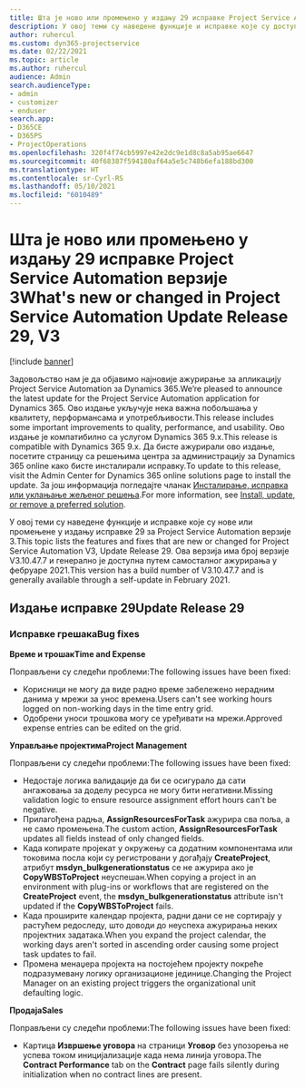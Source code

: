 ```yaml
---
title: Шта је ново или промењено у издању 29 исправке Project Service Automation верзије 3
description: У овој теми су наведене функције и исправке које су доступне у издању исправке 29 за Project Service Automation верзије 3.
author: ruhercul
ms.custom: dyn365-projectservice
ms.date: 02/22/2021
ms.topic: article
ms.author: ruhercul
audience: Admin
search.audienceType:
- admin
- customizer
- enduser
search.app:
- D365CE
- D365PS
- ProjectOperations
ms.openlocfilehash: 320f4f74cb5997e42e2dc9e1d8c8a5ab95ae6647
ms.sourcegitcommit: 40f68387f594180af64a5e5c748b6efa188bd300
ms.translationtype: HT
ms.contentlocale: sr-Cyrl-RS
ms.lasthandoff: 05/10/2021
ms.locfileid: "6010489"
---
```

# <a name="whats-new-or-changed-in-project-service-automation-update-release-29-v3"></a><span data-ttu-id="8bf73-103">Шта је ново или промењено у издању 29 исправке Project Service Automation верзије 3</span><span class="sxs-lookup"><span data-stu-id="8bf73-103">What's new or changed in Project Service Automation Update Release 29, V3</span></span>

[!include [banner](../includes/psa-now-project-operations.md)]

<span data-ttu-id="8bf73-104">Задовољство нам је да објавимо најновије ажурирање за апликацију Project Service Automation за Dynamics 365.</span><span class="sxs-lookup"><span data-stu-id="8bf73-104">We’re pleased to announce the latest update for the Project Service Automation application for Dynamics 365.</span></span> <span data-ttu-id="8bf73-105">Ово издање укључује нека важна побољшања у квалитету, перформансама и употребљивости.</span><span class="sxs-lookup"><span data-stu-id="8bf73-105">This release includes some important improvements to quality, performance, and usability.</span></span> <span data-ttu-id="8bf73-106">Ово издање је компатибилно са услугом Dynamics 365 9.x.</span><span class="sxs-lookup"><span data-stu-id="8bf73-106">This release is compatible with Dynamics 365 9.x.</span></span> <span data-ttu-id="8bf73-107">Да бисте ажурирали ово издање, посетите страницу са решењима центра за администрацију за Dynamics 365 online како бисте инсталирали исправку.</span><span class="sxs-lookup"><span data-stu-id="8bf73-107">To update to this release, visit the Admin Center for Dynamics 365 online solutions page to install the update.</span></span> <span data-ttu-id="8bf73-108">За још информација погледајте чланак [Инсталирање, исправка или уклањање жељеног решења](/power-platform/admin/install-remove-preferred-solution).</span><span class="sxs-lookup"><span data-stu-id="8bf73-108">For more information, see [Install, update, or remove a preferred solution](/power-platform/admin/install-remove-preferred-solution).</span></span>

<span data-ttu-id="8bf73-109">У овој теми су наведене функције и исправке које су нове или промењене у издању исправке 29 за Project Service Automation верзије 3.</span><span class="sxs-lookup"><span data-stu-id="8bf73-109">This topic lists the features and fixes that are new or changed for Project Service Automation V3, Update Release 29.</span></span> <span data-ttu-id="8bf73-110">Ова верзија има број верзије V3.10.47.7 и генерално је доступна путем самосталног ажурирања у фебруаре 2021.</span><span class="sxs-lookup"><span data-stu-id="8bf73-110">This version has a build number of V3.10.47.7 and is generally available through a self-update in February 2021.</span></span>

## <a name="update-release-29"></a><span data-ttu-id="8bf73-111">Издање исправке 29</span><span class="sxs-lookup"><span data-stu-id="8bf73-111">Update Release 29</span></span>

### <a name="bug-fixes"></a><span data-ttu-id="8bf73-112">Исправке грешака</span><span class="sxs-lookup"><span data-stu-id="8bf73-112">Bug fixes</span></span>

<span data-ttu-id="8bf73-113">**Време и трошак**</span><span class="sxs-lookup"><span data-stu-id="8bf73-113">**Time and Expense**</span></span>

<span data-ttu-id="8bf73-114">Поправљени су следећи проблеми:</span><span class="sxs-lookup"><span data-stu-id="8bf73-114">The following issues have been fixed:</span></span>

- <span data-ttu-id="8bf73-115">Корисници не могу да виде радно време забележено нерадним данима у мрежи за унос времена.</span><span class="sxs-lookup"><span data-stu-id="8bf73-115">Users can't see working hours logged on non-working days in the time entry grid.</span></span>
- <span data-ttu-id="8bf73-116">Одобрени уноси трошкова могу се уређивати на мрежи.</span><span class="sxs-lookup"><span data-stu-id="8bf73-116">Approved expense entries can be edited on the grid.</span></span>

<span data-ttu-id="8bf73-117">**Управљање пројектима**</span><span class="sxs-lookup"><span data-stu-id="8bf73-117">**Project Management**</span></span>

<span data-ttu-id="8bf73-118">Поправљени су следећи проблеми:</span><span class="sxs-lookup"><span data-stu-id="8bf73-118">The following issues have been fixed:</span></span>

- <span data-ttu-id="8bf73-119">Недостаје логика валидације да би се осигурало да сати ангажовања за доделу ресурса не могу бити негативни.</span><span class="sxs-lookup"><span data-stu-id="8bf73-119">Missing validation logic to ensure resource assignment effort hours can't be negative.</span></span>
- <span data-ttu-id="8bf73-120">Прилагођена радња, **AssignResourcesForTask** ажурира сва поља, а не само промењена.</span><span class="sxs-lookup"><span data-stu-id="8bf73-120">The custom action, **AssignResourcesForTask** updates all fields instead of only changed fields.</span></span>
- <span data-ttu-id="8bf73-121">Када копирате пројекат у окружењу са додатним компонентама или токовима посла који су регистровани у догађају **CreateProject**, атрибут **msdyn_bulkgenerationstatus** се не ажурира ако је **CopyWBSToProject** неуспешан.</span><span class="sxs-lookup"><span data-stu-id="8bf73-121">When copying a project in an environment with plug-ins or workflows that are registered on the **CreateProject** event, the **msdyn_bulkgenerationstatus** attribute isn't updated if the **CopyWBSToProject** fails.</span></span>
- <span data-ttu-id="8bf73-122">Када проширите календар пројекта, радни дани се не сортирају у растућем редоследу, што доводи до неуспеха ажурирања неких пројектних задатака.</span><span class="sxs-lookup"><span data-stu-id="8bf73-122">When you expand the project calendar, the working days aren't sorted in ascending order causing some project task updates to fail.</span></span>
- <span data-ttu-id="8bf73-123">Промена менаџера пројекта на постојећем пројекту покреће подразумевану логику организационе јединице.</span><span class="sxs-lookup"><span data-stu-id="8bf73-123">Changing the Project Manager on an existing project triggers the organizational unit defaulting logic.</span></span>

<span data-ttu-id="8bf73-124">**Продаја**</span><span class="sxs-lookup"><span data-stu-id="8bf73-124">**Sales**</span></span>

<span data-ttu-id="8bf73-125">Поправљени су следећи проблеми:</span><span class="sxs-lookup"><span data-stu-id="8bf73-125">The following issues have been fixed:</span></span>

- <span data-ttu-id="8bf73-126">Картица **Извршење уговора** на страници **Уговор** без упозорења не успева током иницијализације када нема линија уговора.</span><span class="sxs-lookup"><span data-stu-id="8bf73-126">The **Contract Performance** tab on the **Contract** page fails silently during initialization when no contract lines are present.</span></span>